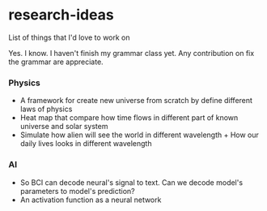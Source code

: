 # research-ideas
List of things that I'd love to work on

Yes. I know. I haven't finish my grammar class yet. Any contribution on fix the grammar are appreciate.

### Physics
- A framework for create new universe from scratch by define different laws of physics
- Heat map that compare how time flows in different part of known universe and solar system
- Simulate how alien will see the world in different wavelength + How our daily lives looks in different wavelength


### AI
- So BCI can decode neural's signal to text. Can we decode model's parameters to model's prediction?
- An activation function as a neural network
